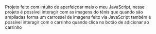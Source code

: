 Projeto feito com intuito de aperfeiçoar mais o meu JavaScript, nesse projeto é possível interagir com as imagens do tênis que quando são ampliadas forma um carrossel de imagens feito via JavaScript  também é possível interagir com o carrinho quando clica no botão de adicionar ao carrinho
